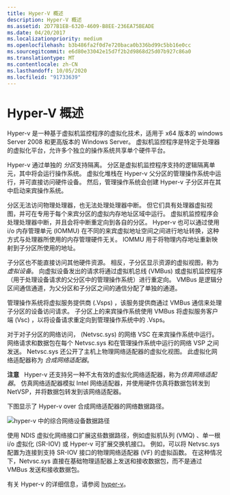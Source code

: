 ```yaml
---
title: Hyper-V 概述
description: Hyper-V 概述
ms.assetid: 2D77B1EB-6320-4609-B8EE-236EA75BEADE
ms.date: 04/20/2017
ms.localizationpriority: medium
ms.openlocfilehash: b3b486fa2f0d7e720baca0b336bd99c5bb16e0cc
ms.sourcegitcommit: e6d80e33042e15d7f2b2d9868d25d07b927c86a0
ms.translationtype: MT
ms.contentlocale: zh-CN
ms.lasthandoff: 10/05/2020
ms.locfileid: "91733639"
---
```

# <a name="overview-of-hyper-v"></a>Hyper-V 概述


Hyper-v 是一种基于虚拟机监控程序的虚拟化技术，适用于 x64 版本的 windows Server 2008 和更高版本的 Windows Server。 虚拟机监控程序是特定于处理器的虚拟化平台，允许多个独立的操作系统共享单个硬件平台。

Hyper-v 通过单独的 *分区*支持隔离。 分区是虚拟机监控程序支持的逻辑隔离单元，其中将会运行操作系统。 虚拟化堆栈在 Hyper-v 父分区的管理操作系统中运行，并可直接访问硬件设备。 然后，管理操作系统会创建 Hyper-v 子分区并在其中启动来宾操作系统。

分区无法访问物理处理器，也无法处理处理器中断。 但它们具有处理器虚拟视图，并可在专用于每个来宾分区的虚拟内存地址区域中运行。 虚拟机监控程序会处理处理器中断，并且会将中断重定向到各自的分区。 Hyper-v 也可以通过使用 i/o 内存管理单元 (IOMMU) 在不同的来宾虚拟地址空间之间进行地址转换，这种方式与处理器所使用的内存管理硬件无关。 IOMMU 用于将物理内存地址重新映射到子分区所使用的地址。

子分区也不能直接访问其他硬件资源。 相反，子分区显示资源的虚拟视图，称为 *虚拟设备*。 向虚拟设备发出的请求将通过虚拟机总线 (VMBus) 或虚拟机监控程序（用于处理设备请求的父分区中的管理操作系统）进行重定向。 VMBus 是逻辑分区间通信通道，为父分区和子分区之间的通信分配了单独的通道。

管理操作系统将虚拟服务提供商 (.Vsps) ，该服务提供商通过 VMBus 通信来处理子分区的设备访问请求。 子分区上的来宾操作系统使用 VMBus 将虚拟服务客户端 (Vsc) ，以将设备请求重定向到管理操作系统中的 .Vsps。

对于对子分区的网络访问， (Netvsc.sys) 的网络 VSC 在来宾操作系统中运行。 网络请求和数据包在每个 Netvsc.sys 和在管理操作系统中运行的网络 VSP 之间发送。 Netvsc.sys 还公开了主机上物理网络适配器的虚拟化视图。 此虚拟化网络适配器称为 *合成网络适配器*。

**注意**   Hyper-v 还支持另一种不太有效的虚拟化网络适配器，称为*仿真网络适配器*。 仿真网络适配器模拟 Intel 网络适配器，并使用硬件仿真将数据包转发到 NetVSP，并将数据包转发到该网络适配器。

 

下图显示了 Hyper-v over 合成网络适配器的网络数据路径。

![hyper-v 中的综合网络设备数据路径](images/vmqsyntheticpaths.png)

使用 NDIS 虚拟化网络接口扩展这些数据路径，例如虚拟机队列 (VMQ) 、单一根 i/o 虚拟化 (SR-IOV) 或 Hyper-v 可扩展交换机接口。 例如，可以将 Netvsc.sys 配置为连接到支持 SR-IOV 接口的物理网络适配器 (VF) 的虚拟函数。 在这种情况下，Netvsc.sys 直接在基础物理适配器上发送和接收数据包，而不是通过 VMBus 发送和接收数据包。

有关 Hyper-v 的详细信息，请参阅 [hyper-v](/previous-versions/windows/it-pro/windows-server-2008-R2-and-2008/cc753637(v=ws.10))。

 

